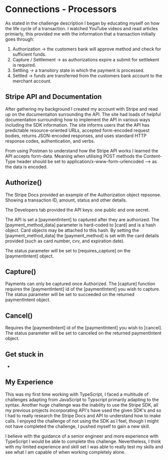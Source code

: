 # Connections - Processors

As stated in the challenge description I began by educating myself on how the life cycle of a transaction. I watched YouTube videos and read articles primiarly, this provided me with the information that a transaction initially goes through:

1. Authorization -> the customers bank will approve method and check for sufficient funds.
2. Capture / Settlement -> as authorizations expire a submit for settlekent is required.
3. Settling -> a transitory state in which the payment is processed.
4. Settled -> funds are transferred from the customers bank account to the merchant account.

## Stripe API and Documentation

After gathering my background I created my account with Stripe and read up on the documentaiton surrounding the API. The site had loads of helpful documentation surrounding how to implement the API in various ways including the SDK information.
The site informs users that the API has predictable resource-oriented URLs, accepted form-encoded request bodies, returns JSON-encoded responses, and uses standard HTTP response codes, authentication, and verbs.

From using Postman to understand how the Stripe API works I learned the API accepts form-data. Meaning when utilising POST methods the Content-Type header should be set to application/x-www-form-urlencoded --> as the data is encoded.

## Authorize()

The Stripe Docs provided an example of the Authorization object repsonse. Showing a transaction ID, amount, status and other details.

The Developers tab provided the API keys: one public and one secret.

The API is set a [paymentIntent] to captured after they are authorized.
The [payment_method_data] parameter is hard-coded to [card] and is a hash object. Card objects may be attached to this hash.
By setting the [payment_method_data] the [payment_method] is set with the card details provided (such as card number, cvv, and expiration date).

The status parameter will be set to [requires_capture] on the [paymentIntent] object.

## Capture()

Payments can only be captured once Authorized.
The [capture] function requires the [paymentIntent] id of the [paymentIntent] you wish to capture.
The status parameter will be set to succeeded on the returned paymentIntent object.

## Cancel()

Requires the [paymentIntent] id of the [paymentIntent] you wish to [cancel].
The status parameter will be set to canceled on the returned paymentIntent object.

## Get stuck in

-

## My Experience

This was my first time working with TypeScript, I faced a multitude of challenges adapting from JavaScript to Typscript primarily adapting to the syntax. Another huge challenge was the inability to use the Stripe SDK, all my previous projects incorporating API's have used the given SDK's and so I had to really research the Stripe Docs and API to understand how to make calls. I enjoyed the challenge of not using the SDK as I feel, though I might not have completed the challenge, I pushed myself to gain a new skill.

I believe with the guidance of a senior engineer and more experience with TypeScript I would be able to complete this challenge. Nevertheless, I think with my limited experience and skill set I was able to really test my skills and see what I am capable of when working completely alone.
